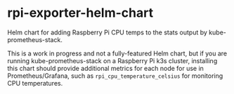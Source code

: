 # rpi-exporter-helm-chart
Helm chart for adding Raspberry Pi CPU temps to the stats output by kube-prometheus-stack.

This is a work in progress and not a fully-featured Helm chart, but if you are running
kube-prometheus-stack on a Raspberry Pi k3s cluster, installing this chart should provide
additional metrics for each node for use in Prometheus/Grafana, such as
`rpi_cpu_temperature_celsius` for monitoring CPU temperatures.
